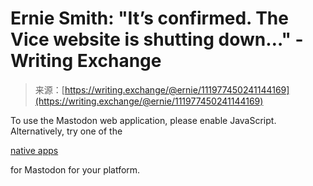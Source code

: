 <!--yml
category: 未分类
date: 2024-05-29 13:19:57
-->

# Ernie Smith: "It’s confirmed. The Vice website is shutting down…" - Writing Exchange

> 来源：[https://writing.exchange/@ernie/111977450241144169](https://writing.exchange/@ernie/111977450241144169)

To use the Mastodon web application, please enable JavaScript. Alternatively, try one of the

[native apps](https://joinmastodon.org/apps)

for Mastodon for your platform.